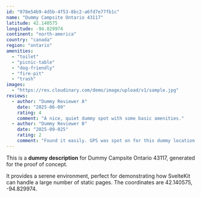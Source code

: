 ```yaml
---
id: "078e54b9-4d5b-4f53-8bc2-a6fd7e77fb1c"
name: "Dummy Campsite Ontario 43117"
latitude: 42.140575
longitude: -94.829974
continent: "north-america"
country: "canada"
region: "ontario"
amenities:
  - "toilet"
  - "picnic-table"
  - "dog-friendly"
  - "fire-pit"
  - "trash"
images:
  - "https://res.cloudinary.com/demo/image/upload/v1/sample.jpg"
reviews:
  - author: "Dummy Reviewer A"
    date: "2025-06-09"
    rating: 4
    comment: "A nice, quiet dummy spot with some basic amenities."
  - author: "Dummy Reviewer B"
    date: "2025-09-025"
    rating: 2
    comment: "Found it easily. GPS was spot on for this dummy location."
---
```


This is a **dummy description** for Dummy Campsite Ontario 43117, generated for the proof of concept.

It provides a serene environment, perfect for demonstrating how SvelteKit can handle a large number of static pages. The coordinates are 42.140575, -94.829974.
